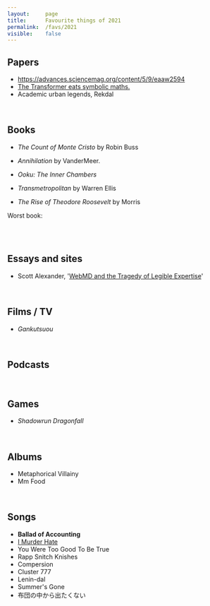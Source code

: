 ```yaml
---
layout:     page
title:      Favourite things of 2021
permalink:  /favs/2021
visible:    false
---
```


## Papers

* https://advances.sciencemag.org/content/5/9/eaaw2594
* [The Transformer eats symbolic maths.](https://arxiv.org/pdf/1912.01412.pdf)
* Academic urban legends, Rekdal

<br>

## Books

* _The Count of Monte Cristo_ by Robin Buss
* _Annihilation_ by VanderMeer.
* _Ooku: The Inner Chambers_

* _Transmetropolitan_ by Warren Ellis

* _The Rise of Theodore Roosevelt_ by Morris


Worst book: 

<br>


<br>

## Essays and sites

* Scott Alexander, '[WebMD and the Tragedy of Legible Expertise](https://astralcodexten.substack.com/p/webmd-and-the-tragedy-of-legible)'

<br>

## Films / TV

* _Gankutsuou_

<br>

## Podcasts



<br>

## Games

* _Shadowrun Dragonfall_

<br>

## Albums

* Metaphorical Villainy
* Mm Food

<br>

## Songs

* **Ballad of Accounting**
* [I Murder Hate](https://www.youtube.com/watch?v=7_uE-X-XT1c)
* You Were Too Good To Be True
* Rapp Snitch Knishes
* Compersion
* Cluster 777
* Lenin-dal
* Summer's Gone
* 布団の中から出たくない
<!-- ## Work -->

